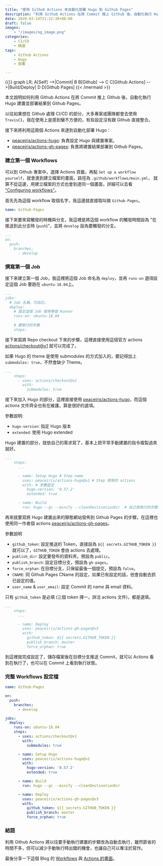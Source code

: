 ```yaml
---
title: "使用 Github Actions 來自動化部署 Hugo 到 Github Pages"
description: "利用 Github Actions 在將 Commit 推上 Github 後，自動化執行 Hugo 建置並部署結果到 Github Pages"
date: 2020-03-14T21:22:30+08:00
draft: false
images:
    - "/images/og_image.png"
categories:
    - CI/CD
    - 精選
tags:
    - Github Actions
    - Hugo
    - 部署

---
```

{{<mermaid>}}
graph LR;
    A[Self] -->|Commit| B
    B[Github] --> C
    C[Github Actions] -->|Build/Deploy| D
    D[Github Pages]
{{< /mermaid >}}

本文說明如何利用 Github Actions 在將 Commit 推上 Github 後，自動化執行 Hugo 建置並部署結果到 Github Pages。

<!--more-->

以往如果想在 Github 處理 CI/CD 的部分，大多專案或團隊都會去使用 `TravisCI`，我在使用上是感到蠻不方便的，有些設定沒有跟 Github 直接整合。

接下來將利用這兩個 Actions 來達到自動化部署 Hugo：

- [peaceiris/actions-hugo](https://github.com/peaceiris/actions-hugo): 負責設定 Hugo 與建置專案。
- [peaceiris/actions-gh-pages](https://github.com/peaceiris/actions-gh-pages): 負責將建置結果部署到 Github Pages。

### 建立第一個 Workflows

可以到 Github 專案中，選擇 Actions 頁籤，再點 `Set up a workflow yourself`，就會進到建立檔案的畫面，路徑為 `.github/workflows/main.yml`，
就算不從這邊，用建立檔案的方式也會到達同一個畫面，詳細可以去看 ["Configuring workflows"](https://help.github.com/en/actions/configuring-and-managing-workflows/configuring-and-managing-workflow-files-and-runs)。

首先先為這個 workflow 取個名字，我這邊就直接取叫做 `Github-Pages`。

```yaml
name: Github-Pages
```

接下來要來寫觸發的時機與分支，我這裡是將這個 workflow 的觸發時間設為 "在推送到此分支時 (`push`)"，並將 `develop` 設為要觸發的分支。

```yaml
...
on:
  push:
    branches:
      - develop
```

### 撰寫第一個 Job

接下來建立第一個 Job，我這裡將這個 Job 命名為 `deploy`，並再 `runs-on` 選項設定這個 Job 要跑在 `ubuntu-18.04`上。

```yaml
...
jobs:
  # Job 名稱，可自訂。
  deploy: 
    # 設定這個 Job 使用哪個 Runner
    runs-on: ubuntu-18.04
    
    # 要執行的步驟
    steps:
```

接下來寫將 Repo checkout 下來的步驟，這裡直接使用這個官方 actions [actions/checkout@v1](https://github.com/actions/checkout) 就可以完成了。

如果 Hugo 的 theme 是使用 submodules 的方式加入的，要記得加上 `submodules: true`，不然會缺少 Theme。

```yaml
...
    steps:
      - uses: actions/checkout@v2
        with:
          submodules: true
```

接下來加入 Hugo 的部分，這裡直接使用 [peaceiris/actions-hugo](https://github.com/peaceiris/actions-hugo)，而這個 actions 文件齊全也有在維護，算是很好的選項。

參數說明: 

 - `hugo-version`: 指定 Hugo 版本
 - `extended`: 使用 Hugo extended

Hugo 建置的部分，就依自己的需求寫了，基本上把平常手動建置的指令複製過來就好。

```yaml
...
    steps:
      ...

      - name: Setup Hugo # Step name
        uses: peaceiris/actions-hugo@v2 # Step 使用的 actions
        with: # 參數設定
          hugo-version: '0.57.2'
          extended: true

      - name: Build
        run: hugo --gc --minify --cleanDestinationDir  # 自己寫執行的步驟
```

再來就要寫將 Hugo 建置出來的靜態網站發佈到 Github Pages 的步驟，在這裡也使用同一作者個 actions [peaceiris/actions-gh-pages](https://github.com/peaceiris/actions-gh-pages)。

參數說明

 - `github_token`: 設定推送的 Token，直接設為 `${{ secrets.GITHUB_TOKEN }}` 就可以了，`GITHUB_TOKEN` 會由 actions 去處理。
 - `publish_dir`: 設定要發布的資料夾，預設為 `public`。
 - `publish_branch`: 設定目標分支，預設為 `gh-pages`。
 - `force_orphan`: 在目標分支，只保留最後一個提交，預設為 `false`。
 - `CNAME`: 同 Github Pages CName 的設定，如果已有設定的話，他會自動去抓已設定的值。
 - `user_name` & `user_email`: 設定 Commit 的 name 與 email 資料。
 
 只有 `github_token` 是必填 (三個 token 擇一，詳洽 actions 文件)，都是選填。
 
```yaml
...
    steps:
      ...

      - name: Deploy
        uses: peaceiris/actions-gh-pages@v3
        with:
          github_token: ${{ secrets.GITHUB_TOKEN }}
          publish_branch: master
          force_orphan: true
```

到這裡就完成設定了，儲存檔案後在目標分支推送 Commit，就可以 Actions 看到在執行了，也可以在 Commit 上看到執行狀態。

### 完整 Workflows 設定檔

```yaml
name: Github-Pages

on:
  push:
    branches:
      - develop

jobs:
  deploy:
    runs-on: ubuntu-18.04
    steps:
      - uses: actions/checkout@v1
        with:
          submodules: true

      - name: Setup Hugo
        uses: peaceiris/actions-hugo@v2
        with:
          hugo-version: '0.57.2'
          extended: true

      - name: Build
        run: hugo --gc --minify --cleanDestinationDir

      - name: Deploy
        uses: peaceiris/actions-gh-pages@v3
        with:
          github_token: ${{ secrets.GITHUB_TOKEN }}
          publish_branch: master
          force_orphan: true
```

### 結語

利用 Github Actions 將以往要手動執行建置的步驟改為自動去執行，雖然節省的時間不多，但可以減少手動執行時出錯的機會，也讓自己可以專注於寫作。

最後分享一下這個 Blog 的 [Workflows](https://github.com/puckwang/puckwang.github.io/blob/develop/.github/workflows/main.yml) 與 [Actions 的畫面](https://github.com/puckwang/puckwang.github.io/actions)。
